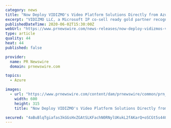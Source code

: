 ```yaml
---
category: news
title: "Now Deploy VIDIZMO's Video Platform Solutions Directly from Azure Marketplace"
excerpt: "VIDIZMO LLC, a Microsoft IP co-sell ready gold partner recognized in the Gartner Magic Quadrant for Enterprise Video Content"
publishedDateTime: 2020-06-02T15:30:00Z
webUrl: "https://www.prnewswire.com/news-releases/now-deploy-vidizmos-video-platform-solutions-directly-from-azure-marketplace-301069394.html"
type: article
quality: 44
heat: 44
published: false

provider:
  name: PR Newswire
  domain: prnewswire.com

topics:
  - Azure

images:
  - url: "https://www.prnewswire.com/content/dam/prnewswire/common/prn_facebook_sharing_logo.jpg"
    width: 600
    height: 315
    title: "Now Deploy VIDIZMO's Video Platform Solutions Directly from Azure Marketplace"

secured: "4aBuBlqTgiafas3kGGsHxZGAtSLKFachN0RNylUKukL2fAKarQ+oSCGt5s44GkPLLUReR9ZBPHVvrIVpMai00xTctiw6/NHOGRnNI13rjqUNN7ktWu5/x8F7mIMjtRw156/f2tZuvxigVXpQl9wKNJMZDhidPx67SK4TOrTCTDox6yfLl6ZraBGc4GrCmbf9IOK0wbLVIgprq5WNX9it8vePq6ekyQhZgocHg0VlvI99ZhQfDZK4IelrhJzgCRdAt5bur/Iux1fHfvc7+/vQYRrIXrdYC+awUFLL36r/Wo6KONhD2XO3G7ckOy8QdoWX;Gf1YDRcED40fpVagSBXkUA=="
---
```


